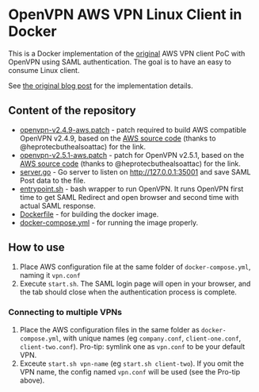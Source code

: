 # OpenVPN AWS VPN Linux Client in Docker

This is a Docker implementation of the [original](https://github.com/samm-git/aws-vpn-client) AWS VPN client PoC with OpenVPN using SAML authentication. The goal is to have an easy to consume Linux client.

See [the original blog post](https://smallhacks.wordpress.com/2020/07/08/aws-client-vpn-internals/) for the implementation details.

## Content of the repository

- [openvpn-v2.4.9-aws.patch](openvpn-v2.4.9-aws.patch) - patch required to build
AWS compatible OpenVPN v2.4.9, based on the
[AWS source code](https://amazon-source-code-downloads.s3.amazonaws.com/aws/clientvpn/osx-v1.2.5/openvpn-2.4.5-aws-2.tar.gz) (thanks to @heprotecbuthealsoattac) for the link.
- [openvpn-v2.5.1-aws.patch](openvpn-v2.5.1-aws.patch) - patch for  OpenVPN v2.5.1, based on the
[AWS source code](https://amazon-source-code-downloads.s3.amazonaws.com/aws/clientvpn/osx-v1.2.5/openvpn-2.4.5-aws-2.tar.gz) (thanks to @heprotecbuthealsoattac) for the link.
- [server.go](server.go) - Go server to listen on http://127.0.0.1:35001 and save
SAML Post data to the file.
- [entrypoint.sh](entrypoint.sh) - bash wrapper to run OpenVPN. It runs OpenVPN first time to get SAML Redirect and open
 browser and second time with actual SAML response.
- [Dockerfile](Dockerfile) - for building the docker image.
- [docker-compose.yml](docker-compose.yml) - for running the image properly.

## How to use

1. Place AWS configuration file at the same folder of `docker-compose.yml`, naming it `vpn.conf`
1. Execute `start.sh`. The SAML login page will open in your browser, and the tab should close when the authentication process is complete.

### Connecting to multiple VPNs

1. Place the AWS configuration files in the same folder as `docker-compose.yml`, with unique names (eg `company.conf`, `client-one.conf`, `client-two.conf`). Pro-tip: symlink one as `vpn.conf` to be your default VPN.
1. Exceute `start.sh vpn-name` (eg `start.sh client-two`). If you omit the VPN name, the config named `vpn.conf` will be used (see the Pro-tip above).